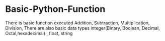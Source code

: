 # Basic-Python-Function
There is basic function executed Addition, Subtraction, Multiplication, Division,
There are also basic data types integer(Binary, Boolean, Decimal, Octal,hexadecimal) , float, string
